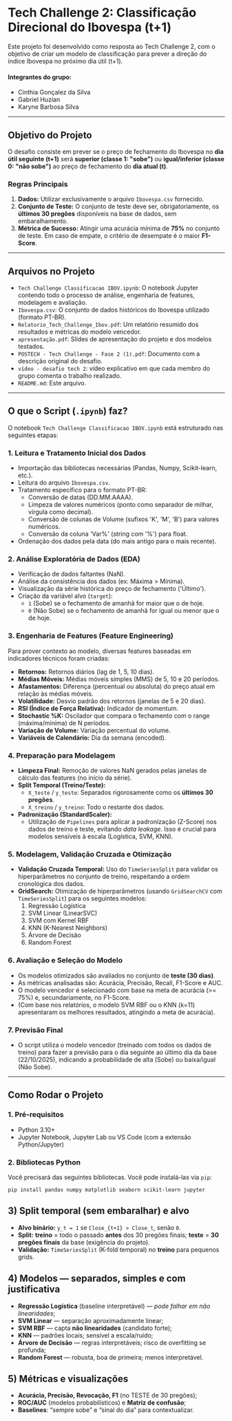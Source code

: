 # Tech Challenge 2: Classificação Direcional do Ibovespa (t+1)

Este projeto foi desenvolvido como resposta ao Tech Challenge 2, com o objetivo de criar um modelo de classificação para prever a direção do índice Ibovespa no próximo dia útil (t+1).

#### Integrantes do grupo: 
- Cinthia Gonçalez da Silva
- Gabriel Huzian
- Karyne Barbosa Silva
---

## Objetivo do Projeto

O desafio consiste em prever se o preço de fechamento do Ibovespa no **dia útil seguinte (t+1)** será **superior (classe 1: "sobe")** ou **igual/inferior (classe 0: "não sobe")** ao preço de fechamento do **dia atual (t)**.

### Regras Principais
1.  **Dados:** Utilizar exclusivamente o arquivo `Ibovespa.csv` fornecido.
2.  **Conjunto de Teste:** O conjunto de teste deve ser, obrigatoriamente, os **últimos 30 pregões** disponíveis na base de dados, sem embaralhamento.
3.  **Métrica de Sucesso:** Atingir uma acurácia mínima de **75%** no conjunto de teste. Em caso de empate, o critério de desempate é o maior **F1-Score**.
---
## Arquivos no Projeto

* `Tech Challenge Classificacao IBOV.ipynb`: O notebook Jupyter contendo todo o processo de análise, engenharia de features, modelagem e avaliação.
* `Ibovespa.csv`: O conjunto de dados históricos do Ibovespa utilizado (formato PT-BR).
* `Relatorio_Tech_Challenge_Ibov.pdf`: Um relatório resumido dos resultados e métricas do modelo vencedor.
* `apresentação.pdf`: Slides de apresentação do projeto e dos modelos testados.
* `POSTECH - Tech Challenge - Fase 2 (1).pdf`: Documento com a descrição original do desafio.
* `vídeo - desafio tech 2`: vídeo explicativo em que cada membro do grupo comenta o trabalho realizado.
* `README.md`: Este arquivo.
---

## O que o Script (`.ipynb`) faz?

O notebook `Tech Challenge Classificacao IBOV.ipynb` está estruturado nas seguintes etapas:

### 1. Leitura e Tratamento Inicial dos Dados
* Importação das bibliotecas necessárias (Pandas, Numpy, Scikit-learn, etc.).
* Leitura do arquivo `Ibovespa.csv`.
* Tratamento específico para o formato PT-BR:
    * Conversão de datas (DD.MM.AAAA).
    * Limpeza de valores numéricos (ponto como separador de milhar, vírgula como decimal).
    * Conversão de colunas de Volume (sufixos 'K', 'M', 'B') para valores numéricos.
    * Conversão da coluna 'Var%' (string com '%') para float.
* Ordenação dos dados pela data (do mais antigo para o mais recente).

### 2. Análise Exploratória de Dados (EDA)
* Verificação de dados faltantes (NaN).
* Análise da consistência dos dados (ex: Máxima > Mínima).
* Visualização da série histórica do preço de fechamento ('Último').
* Criação da variável alvo (`target`):
    * `1` (Sobe) se o fechamento de amanhã for maior que o de hoje.
    * `0` (Não Sobe) se o fechamento de amanhã for igual ou menor que o de hoje.

### 3. Engenharia de Features (Feature Engineering)
Para prover contexto ao modelo, diversas features baseadas em indicadores técnicos foram criadas:
* **Retornos:** Retornos diários (lag de 1, 5, 10 dias).
* **Médias Móveis:** Médias móveis simples (MMS) de 5, 10 e 20 períodos.
* **Afastamentos:** Diferença (percentual ou absoluta) do preço atual em relação às médias móveis.
* **Volatilidade:** Desvio padrão dos retornos (janelas de 5 e 20 dias).
* **RSI (Índice de Força Relativa):** Indicador de momentum.
* **Stochastic %K:** Oscilador que compara o fechamento com o range (máxima/mínima) de N períodos.
* **Variação de Volume:** Variação percentual do volume.
* **Variáveis de Calendário:** Dia da semana (encoded).

### 4. Preparação para Modelagem
* **Limpeza Final:** Remoção de valores NaN gerados pelas janelas de cálculo das features (no início da série).
* **Split Temporal (Treino/Teste):**
    * `X_teste` / `y_teste`: Separados rigorosamente como os **últimos 30 pregões**.
    * `X_treino` / `y_treino`: Todo o restante dos dados.
* **Padronização (StandardScaler):**
    * Utilização de `Pipelines` para aplicar a padronização (Z-Score) nos dados de treino e teste, evitando *data leakage*. Isso é crucial para modelos sensíveis à escala (Logística, SVM, KNN).

### 5. Modelagem, Validação Cruzada e Otimização
* **Validação Cruzada Temporal:** Uso do `TimeSeriesSplit` para validar os hiperparâmetros no conjunto de treino, respeitando a ordem cronológica dos dados.
* **GridSearch:** Otimização de hiperparâmetros (usando `GridSearchCV` com `TimeSeriesSplit`) para os seguintes modelos:
    1.  Regressão Logística
    2.  SVM Linear (LinearSVC)
    3.  SVM com Kernel RBF
    4.  KNN (K-Nearest Neighbors)
    5.  Árvore de Decisão
    6.  Random Forest

### 6. Avaliação e Seleção do Modelo
* Os modelos otimizados são avaliados no conjunto de **teste (30 dias)**.
* As métricas analisadas são: Acurácia, Precisão, Recall, F1-Score e AUC.
* O modelo vencedor é selecionado com base na meta de acurácia (>= 75%) e, secundariamente, no F1-Score.
* (Com base nos relatórios, o modelo SVM RBF ou o KNN (k=11) apresentaram os melhores resultados, atingindo a meta de acurácia).

### 7. Previsão Final
* O script utiliza o modelo vencedor (treinado com todos os dados de treino) para fazer a previsão para o dia seguinte ao último dia da base (22/10/2025), indicando a probabilidade de alta (Sobe) ou baixa/igual (Não Sobe).
---
## Como Rodar o Projeto

### 1. Pré-requisitos
* Python 3.10+
* Jupyter Notebook, Jupyter Lab ou VS Code (com a extensão Python/Jupyter)

### 2. Bibliotecas Python
Você precisará das seguintes bibliotecas. Você pode instalá-las via `pip`:

```pip install pandas numpy matplotlib seaborn scikit-learn jupyter```

## 3) Split temporal (sem embaralhar) e alvo

- **Alvo binário:** `y_t = 1` se `Close_{t+1} > Close_t`, senão `0`.
- **Split:** **treino** = todo o passado **antes** dos 30 pregões finais; **teste** = **30 pregões finais** da base (exigência do projeto).
- **Validação:** `TimeSeriesSplit` (K-fold temporal) no **treino** para pequenos grids.

## 4) Modelos — separados, simples e com justificativa

- **Regressão Logística** (baseline interpretável) — *pode falhar em não linearidades*;
- **SVM Linear** — separação aproximadamente linear;
- **SVM RBF** — capta **não linearidades** (candidato forte);
- **KNN** — padrões locais; sensível a escala/ruído;
- **Árvore de Decisão** — regras interpretáveis; risco de overfitting se profunda;
- **Random Forest** — robusta, boa de primeira; menos interpretável.

## 5) Métricas e visualizações

- **Acurácia, Precisão, Revocação, F1** (no TESTE de 30 pregões);
- **ROC/AUC** (modelos probabilísticos) e **Matriz de confusão**;
- **Baselines**: “sempre sobe” e “sinal do dia” para contextualizar.
